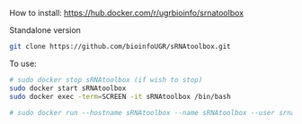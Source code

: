 How to install: https://hub.docker.com/r/ugrbioinfo/srnatoolbox

Standalone version
```bash
git clone https://github.com/bioinfoUGR/sRNAtoolbox.git
```

To use:
```bash
# sudo docker stop sRNAtoolbox (if wish to stop)
sudo docker start sRNAtoolbox 
sudo docker exec -term=SCREEN -it sRNAtoolbox /bin/bash

# sudo docker run --hostname sRNAtoolbox --name sRNAtoolbox --user srna --workdir $PWD -it ugrbioinfo/srnatoolbox:latest /bin/bash
```
